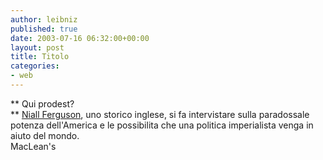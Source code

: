```yaml
---
author: leibniz
published: true
date: 2003-07-16 06:32:00+00:00
layout: post
title: Titolo
categories:
- web
---
```


 **   Qui prodest?   
**  [ Niall Ferguson](http://www.macleans.ca/topstories/qanda/article.jsp?content=20030721_62715_62715), uno storico inglese, si fa intervistare sulla paradossale potenza dell'America e le possibilita che una politica imperialista venga in aiuto del mondo.   
MacLean's

